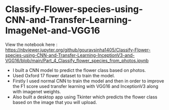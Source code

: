 # Classify-Flower-species-using-CNN-and-Transfer-Learning-ImageNet-and-VGG16
View the notebook here : https://nbviewer.jupyter.org/github/gouravsinha1405/Classify-Flower-species-using-CNN-and-Transfer-Learning-InceptionV3-and-VGG16/blob/main/Part_4_Classify_flower_species_from_photos.ipynb
- I built a CNN model to predict the flower class based on photos.
- Used Oxford 17 flower dataset to train the model.
- Firstly I used normal CNN to train the model and then in order to improve the F1 score used transfer learning with VGG16 and InceptionV3 along with imagenet weights.
- Also built a desktop app using Tkinter which predicts the flower class based on the image that you will upload.
